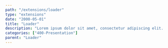 ```yaml
---
path: "/extensions/loader"
type: "extensions"
date: "2000-05-01"
title: "Loader"
description: "Lorem ipsum dolor sit amet, consectetur adipiscing elit. Nunc tempus laoreet leo sit amet iaculis."
categories: ["400-Presentation"]
parent: "Loader"
---
```

